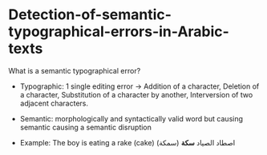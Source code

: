 # Detection-of-semantic-typographical-errors-in-Arabic-texts

What is a semantic typographical error?
  - Typographic: 1 single editing error -> Addition of a character, Deletion of a character, Substitution of a character by another, Interversion of two adjacent characters.
  - Semantic: morphologically and syntactically valid word but causing semantic causing a semantic disruption
 
 - Example: 
   The boy is eating a rake (cake)
   اصطاد الصیاد **سكة** (سمكة)
